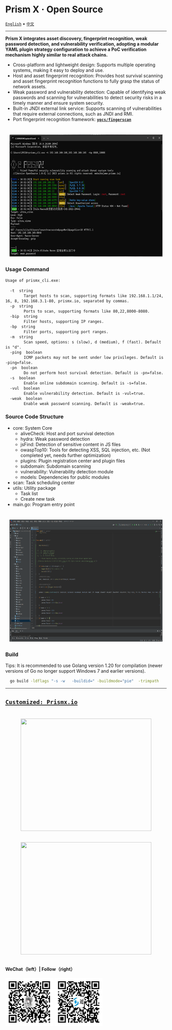 <h1 align="left">Prism X · Open Source</h1> 

<a href="README.md">`English`</a> • <a href="README_CN.md">`中文`</a> 

---

**Prism X integrates asset discovery, fingerprint recognition, weak password detection, and vulnerability verification, adopting a modular YAML plugin strategy configuration to achieve a PoC verification mechanism highly similar to real attack chains.**

- Cross-platform and lightweight design: Supports multiple operating systems, making it easy to deploy and use.
- Host and asset fingerprint recognition: Provides host survival scanning and asset fingerprint recognition functions to fully grasp the status of network assets.
- Weak password and vulnerability detection: Capable of identifying weak passwords and scanning for vulnerabilities to detect security risks in a timely manner and ensure system security.
- Built-in JNDI external link service: Supports scanning of vulnerabilities that require external connections, such as JNDI and RMI.
- Port fingerprint recognition framework: [**`yqcs/fingerscan`**](https://github.com/yqcs/fingerscan) 

 <h1 align="center">
    <img src="images/scan.png" width="95%" height="380">
</h1>

### Usage Command

```
Usage of prismx_cli.exe:

  -t  string
        Target hosts to scan, supporting formats like 192.168.1.1/24, 16, 8, 192.168.3.1-80, prismx.io, separated by commas.
  -p  string
        Ports to scan, supporting formats like 80,22,8000-8080.
  -bip  string
        Filter hosts, supporting IP ranges.
  -bp  string
        Filter ports, supporting port ranges.
  -m  string
        Scan speed, options: s (slow), d (medium), f (fast). Default is "d".
  -ping  boolean
        ICMP packets may not be sent under low privileges. Default is -ping=false.
  -pn  boolean
        Do not perform host survival detection. Default is -pn=false.
  -s  boolean   
        Enable online subdomain scanning. Default is -s=false.
  -vul  boolean
        Enable vulnerability detection. Default is -vul=true.
  -weak  boolean
        Enable weak password scanning. Default is -weak=true.
```

### Source Code Structure
<Tree> <ul> <li> core: System Core <ul> <li> aliveCheck: Host and port survival detection </li> <li> hydra: Weak password detection </li> <li> jsFind: Detection of sensitive content in JS files </li> <li> owaspTop10: Tools for detecting XSS, SQL injection, etc. (Not completed yet, needs further optimization) </li> <li> plugins: Plugin registration center and plugin files </li> <li> subdomain: Subdomain scanning </li> <li> vulnerability: Vulnerability detection module </li> <li> models: Dependencies for public modules </li> </ul> </li> <li> scan: Task scheduling center </li> <li> utils: Utility package <ul> <li>Task list</li> <li>Create new task</li> </ul> </li> <li> main.go: Program entry point </li> </ul> </Tree>

 <h1 align="center">
    <img src="images/img.png" width="95%" height="380">
</h1>

### Build

Tips: It is recommended to use Golang version 1.20 for compilation (newer versions of Go no longer support Windows 7 and earlier versions).

```bash
  go build -ldflags "-s -w   -buildid=" -buildmode="pie"  -trimpath  
```

---

## [**`Customized: Prismx.io`**](https://prismx.io/)

 <h1 align="center"> 
<a href="https://prismx.io/"><img src="https://prismx.io/static/pc_home.jpg"  width="90%" height="350"></a>

<a href="https://prismx.io/"><img src="https://prismx.io/static/view.jpg"  width="90%" height="350"></a>
</h1>

#### WeChat（left）| Follow（right）
<img src="images/wx.jpg" width="150"> <img src="images/wx_qrcode.jpg" width="150">

